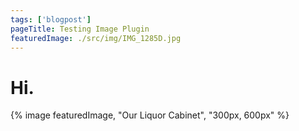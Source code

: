 ```yaml
---
tags: ['blogpost']
pageTitle: Testing Image Plugin
featuredImage: ./src/img/IMG_1285D.jpg
---
```


# Hi.

{% image featuredImage, "Our Liquor Cabinet", "300px, 600px" %}
